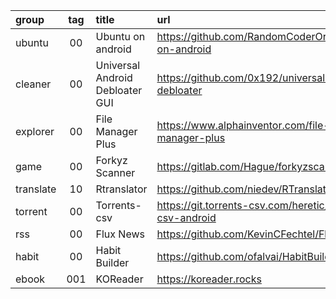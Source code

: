 group     | tag | title                           | url
:-        | :-: | :-                              | :-
ubuntu    | 00  | Ubuntu on android               | https://github.com/RandomCoderOrg/ubuntu-on-android
cleaner   | 00  | Universal Android Debloater GUI | https://github.com/0x192/universal-android-debloater
explorer  | 00  | File Manager Plus               | https://www.alphainventor.com/file-manager-plus
game      | 00  | Forkyz Scanner                  | https://gitlab.com/Hague/forkyzscanner
translate | 10  | Rtranslator                     | https://github.com/niedev/RTranslator
torrent   | 00  | Torrents-csv                    | https://git.torrents-csv.com/heretic/torrents-csv-android
rss       | 00  | Flux News                       | https://github.com/KevinCFechtel/FluxNews
habit     | 00  | Habit Builder                   | https://github.com/ofalvai/HabitBuilder
ebook     | 001 | KOReader                        | https://koreader.rocks